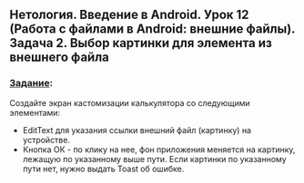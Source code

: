 ## Нетология. Введение в Android. Урок 12 (Работа с файлами в Android: внешние файлы). Задача 2. Выбор картинки для элемента из внешнего файла

### [Задание](https://github.com/netology-code/and-homeworks/tree/master/5.1.External/5.1.2):

Создайте экран кастомизации калькулятора со следующими элементами:

- EditText для указания ссылки внешний файл (картинку) на устройстве.
- Кнопка ОК - по клику на нее, фон приложения меняется на картинку, лежащую по указанному выше пути. Если картинки по указанному пути нет, нужно выдать Toast об ошибке.
